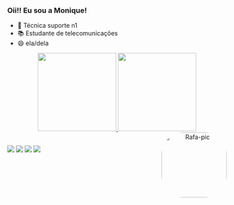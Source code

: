 ### Oii!! Eu sou a Monique!

- 🔭 Técnica suporte n1
- 📚 Estudante de telecomunicações
- 😄 ela/dela
<div align="center">
  <a href="https://github.com/monirqx">
  <img height="180em" src="https://github-readme-stats.vercel.app/api?username=monirqx&show_icons=true&theme=radical&include_all_commits=true&count_private=true"/>
  <img height="180em" src="https://github-readme-stats.vercel.app/api/top-langs/?username=monirqx&layout=compact&langs_count=7&theme=radical"/>
    <img align="right" alt="Rafa-pic" height="150" style="border-radius:50px;" src="<img align="right" alt="Monique-pic" height="150" style="border-radius:50px;" src="https://cdn.discordapp.com/attachments/991390646348816488/991390691353710672/picasion.com_7e4ded2a568434cb73b62485abdab774.gif">
</div>

## 

<div>

  <a href="https://instagram.com/monirq" target="_blank"><img src="https://img.shields.io/badge/-Instagram-%23E4405F?style=for-the-badge&logo=instagram&logoColor=white" target="_blank"></a>
  <a href = "mailto:moniquepachecoj@gmail.com"><img src="https://img.shields.io/badge/-Gmail-%23333?style=for-the-badge&logo=gmail&logoColor=white" target="_blank"></a>
  <a href= "https://www.twitter.com/monirqx"><img src="https://img.shields.io/badge/Twitter-1DA1F2?style=for-the-badge&logo=twitter&logoColor=white" target="_blank"></a>
  <a href="https://www.linkedin.com/in/monique-pacheco-927349218/" target="_blank"><img src="https://img.shields.io/badge/-LinkedIn-%230077B5?style=for-the-badge&logo=linkedin&logoColor=white" target="_blank"></a>
 </div>
